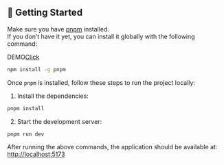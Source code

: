 ## 🚀 Getting Started

Make sure you have [pnpm](https://pnpm.io/) installed.  
If you don’t have it yet, you can install it globally with the following command:

DEMO[Click](https://card-page-6uca.vercel.app/)

```bash
npm install -g pnpm
```

Once `pnpm` is installed, follow these steps to run the project locally:

1. Install the dependencies:

```bash
pnpm install
```

2. Start the development server:

```bash
pnpm run dev
```

After running the above commands, the application should be available at:  
[http://localhost:5173](http://localhost:5173)
